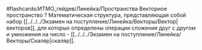 #flashcards/ИТМО_гейдев/Линейка/Пространства
Векторное пространство
?
Математическая структура, представляющая собой набор [[../../../Экзамен на поступление/Линейка/Векторы/Вектор|векторов]], для которых определены операции сложения друг с другом и умножения на число - [[../../../Экзамен на поступление/Линейка/Векторы/Скаляр|скаляр]].
